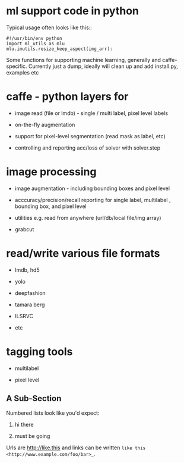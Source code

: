 ml support code in python
=========================


Typical usage
often looks like this::

    #!/usr/bin/env python
    import ml_utils as mlu
    mlu.imutils.resize_keep_aspect(img_arr):


Some functions for supporting machine learning, generally and caffe-specific. Currently just a dump, ideally will clean up and add install.py, examples etc

caffe - python layers for
=========
* image read (file or lmdb) - single / multi label, pixel level labels

* on-the-fly augmentation

* support for pixel-level segmentation (read mask as label, etc)

* controlling and reporting acc/loss of solver with solver.step

image processing
=========

* image augmentation - including bounding boxes and pixel level

* acccuracy/precision/recall reporting for single label, multilabel , bounding box, and pixel level

* utilities e.g. read from anywhere (url/db/local file/img array)
    
* grabcut

read/write various file formats
=========

* lmdb, hd5

* yolo
    
* deepfashion

* tamara berg

* ILSRVC
    
* etc


tagging tools
=========

* multilabel
    
* pixel level


A Sub-Section
-------------

Numbered lists look like you'd expect:

1. hi there

2. must be going

Urls are http://like.this and links can be
written `like this <http://www.example.com/foo/bar>`_.